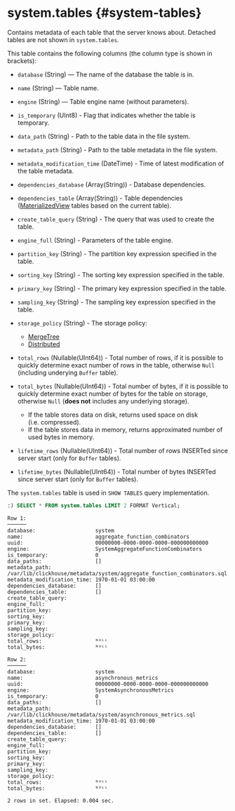 # system.tables {#system-tables}

Contains metadata of each table that the server knows about. Detached tables are not shown in `system.tables`.

This table contains the following columns (the column type is shown in brackets):

-   `database` (String) — The name of the database the table is in.

-   `name` (String) — Table name.

-   `engine` (String) — Table engine name (without parameters).

-   `is_temporary` (UInt8) - Flag that indicates whether the table is temporary.

-   `data_path` (String) - Path to the table data in the file system.

-   `metadata_path` (String) - Path to the table metadata in the file system.

-   `metadata_modification_time` (DateTime) - Time of latest modification of the table metadata.

-   `dependencies_database` (Array(String)) - Database dependencies.

-   `dependencies_table` (Array(String)) - Table dependencies ([MaterializedView](../../engines/table-engines/special/materializedview.md) tables based on the current table).

-   `create_table_query` (String) - The query that was used to create the table.

-   `engine_full` (String) - Parameters of the table engine.

-   `partition_key` (String) - The partition key expression specified in the table.

-   `sorting_key` (String) - The sorting key expression specified in the table.

-   `primary_key` (String) - The primary key expression specified in the table.

-   `sampling_key` (String) - The sampling key expression specified in the table.

-   `storage_policy` (String) - The storage policy:

    -   [MergeTree](../../engines/table-engines/mergetree-family/mergetree.md#table_engine-mergetree-multiple-volumes)
    -   [Distributed](../../engines/table-engines/special/distributed.md#distributed)

-   `total_rows` (Nullable(UInt64)) - Total number of rows, if it is possible to quickly determine exact number of rows in the table, otherwise `Null` (including underying `Buffer` table).

-   `total_bytes` (Nullable(UInt64)) - Total number of bytes, if it is possible to quickly determine exact number of bytes for the table on storage, otherwise `Null` (**does not** includes any underlying storage).

    -   If the table stores data on disk, returns used space on disk (i.e. compressed).
    -   If the table stores data in memory, returns approximated number of used bytes in memory.

-   `lifetime_rows` (Nullable(UInt64)) - Total number of rows INSERTed since server start (only for `Buffer` tables).

-   `lifetime_bytes` (Nullable(UInt64)) - Total number of bytes INSERTed since server start (only for `Buffer` tables).

The `system.tables` table is used in `SHOW TABLES` query implementation.

```sql
:) SELECT * FROM system.tables LIMIT 2 FORMAT Vertical;
```

```text
Row 1:
──────
database:                   system
name:                       aggregate_function_combinators
uuid:                       00000000-0000-0000-0000-000000000000
engine:                     SystemAggregateFunctionCombinators
is_temporary:               0
data_paths:                 []
metadata_path:              /var/lib/clickhouse/metadata/system/aggregate_function_combinators.sql
metadata_modification_time: 1970-01-01 03:00:00
dependencies_database:      []
dependencies_table:         []
create_table_query:         
engine_full:                
partition_key:              
sorting_key:                
primary_key:                
sampling_key:               
storage_policy:             
total_rows:                 ᴺᵁᴸᴸ
total_bytes:                ᴺᵁᴸᴸ

Row 2:
──────
database:                   system
name:                       asynchronous_metrics
uuid:                       00000000-0000-0000-0000-000000000000
engine:                     SystemAsynchronousMetrics
is_temporary:               0
data_paths:                 []
metadata_path:              /var/lib/clickhouse/metadata/system/asynchronous_metrics.sql
metadata_modification_time: 1970-01-01 03:00:00
dependencies_database:      []
dependencies_table:         []
create_table_query:         
engine_full:                
partition_key:              
sorting_key:                
primary_key:                
sampling_key:               
storage_policy:             
total_rows:                 ᴺᵁᴸᴸ
total_bytes:                ᴺᵁᴸᴸ

2 rows in set. Elapsed: 0.004 sec. 
```


